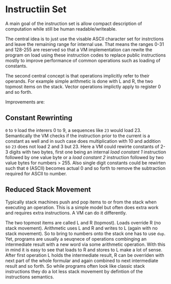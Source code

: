 Instructiin Set
===============

A main goal of the instruction set is allow compact description of computation 
while still be human readable/writeable. 

The central idea is to just use the visable ASCII character set for instrctions
and leave the remaining range for internal use. 
That means the ranges 0-31 and 128-255 are reserved so that a VM implementation
can rewite the program on load using these instruction codes to replace public
instructions mostly to improve performance of common operations such as loading
of constants.

The second central concept is that operations implicitly refer to their operands.
For example simple arithmetic is done with L and R, the two topmost items on the
stack. Vector operations implictly apply to register 0 and so forth.


Improvements are:

Constant Rewrinting
-------------------
`0` to `9` load the interers 0 to 9, a sequences like `23` would load 23.
Semantically the VM checks if the instruction prior to the current is a constant
as well and in such case does multiplication with 10 and addition so `23` does
not load 2 and 3 but 23.
Here a VM could rewirte constants of 2-3 digits with two bytes, first one being
an internal _load constant 1_ instruction followed by one value byte or a
_load constant 2_ instruction followed by two value bytes for numbers > 255.
Also single digit constants could be rewirten such that `0` (ASCII) becomes
actual 0 and so forth to remove the subtraction required for ASCII to number.


Reduced Stack Movement
----------------------
Typically stack machines push and pop items to or from the stack when executing
an operation. This is a simple model but often does extra work and requires 
extra instructions. A VM can do it differently. 

The two topmost items are called L and R (topmost).
Loads override R (no stack movement).
Arithmetic uses L and R and writes to L (again with no stack movement). 
So to bring to numbers onto the stack one has to use `dup`. 
Yet, programs are usually a seuqnece of operations combinging an intermediate 
result with a new word via some arithmetic operation. With this in mind it is
easy to see that loads to R and stores to L make a lot of sense.
After first operation L holds the intermediate result, R can be overriden with
next part of the whole formular and again combined to next intermediate result
and so forth. 
So while programs often look like classic stack instructions they do a lot less
stack movement by defintion of the instructions semantics. 
